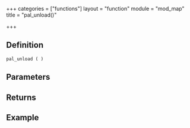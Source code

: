 +++
categories = ["functions"]
layout = "function"
module = "mod_map"
title = "pal_unload()"

+++

## Definition

    pal_unload ( )

## Parameters

## Returns

## Example
